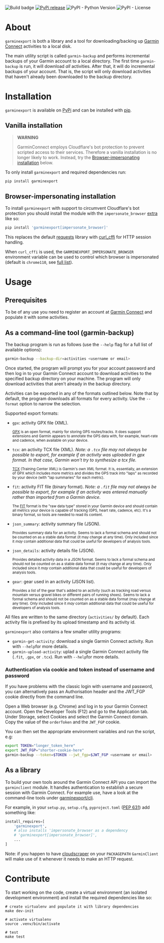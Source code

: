 ![Build badge](https://github.com/garminexport/garminexport/actions/workflows/run-tests.yaml/badge.svg)
[![PyPi release](https://img.shields.io/pypi/v/garminexport.svg)](https://img.shields.io/pypi/v/garminexport.svg)
![PyPI - Python Version](https://img.shields.io/pypi/pyversions/garminexport)
![PyPI - License](https://img.shields.io/pypi/l/garminexport)

# About

`garminexport` is both a library and a tool for downloading/backing up
[Garmin Connect](http://connect.garmin.com/) activities to a local disk.

The main utility script is called `garmin-backup` and performs incremental
backups of your Garmin account to a local directory. The first time
`garmin-backup` is run, it will download _all_ activities. After that, it will
do incremental backups of your account. That is, the script will only download
activities that haven't already been downloaded to the backup directory.

# Installation

`garminexport` is available on [PyPi](https://pypi.org/) and can be installed
with [pip](http://pip.readthedocs.org).

## Vanilla installation

> **WARNING**
>
> GarminConnect employs Cloudflare's bot protection to prevent scripted access
> to their services. Therefore a vanilla installation is no longer likely to
> work. Instead, try the
> [Browser-impersonating installation](#browser-impersonating-installation)
> below.

To only install `garminexport` and required dependencies run:

```bash
pip install garminexport
```

## Browser-impersonating installation

To install `garminexport` with support to circumvent Cloudflare's bot protection
you should install the module with the `impersonate_browser`
[extra](https://setuptools.pypa.io/en/latest/userguide/dependency_management.html#optional-dependencies)
like so:

```bash
pip install 'garminexport[impersonate_browser]'
```

This replaces the default [requests](https://github.com/psf/requests) library
with [curl_cffi](https://github.com/yifeikong/curl_cffi) for HTTP session
handling.

When `curl_cffi` is used, the `GARMINEXPORT_IMPERSONATE_BROWSER` environment
variable can be used to control which browser is impersonated (default is
`chrome110`, see
[full list](https://github.com/lwthiker/curl-impersonate#supported-browsers)).

# Usage

## Prerequisites

To be of any use you need to register an account at
[Garmin Connect](http://connect.garmin.com/) and populate it with some
activities.

## As a command-line tool (garmin-backup)

The backup program is run as follows (use the `--help` flag for a full list of
available options):

```bash
garmin-backup --backup-dir=activities <username or email>
```

Once started, the program will prompt you for your account password and then log
in to your Garmin Connect account to download activities to the specified backup
directory on your machine. The program will only download activities that aren't
already in the backup directory.

Activities can be exported in any of the formats outlined below. Note that by
default, the program downloads all formats for every activity. Use the
`--format` option to narrow the selection.

Supported export formats:

- `gpx`: activity GPX file (XML).

  <sub>[GPX](https://en.wikipedia.org/wiki/GPS_Exchange_Format) is an open
  format, mainly for storing GPS routes/tracks. It does support extensions and
  Garmin appears to annotate the GPS data with, for example, heart-rate and
  cadence, when available on your device.</sub>

- `tcx`: an activity TCX file (XML). _Note: a `.tcx` file may not always be
  possible to export, for example if an activity was uploaded in gpx format. In
  that case, Garmin won't try to synthesize a tcx file._

  <sub>[TCX](https://en.wikipedia.org/wiki/Training_Center_XML) (Training Center
  XML) is Garmin's own XML format. It is, essentially, an extension of GPX which
  includes more metrics and divides the GPS track into "laps" as recorded by
  your device (with "lap summaries" for each metric).</sub>

- `fit`: activity FIT file (binary format). _Note: a `.fit` file may not always
  be possible to export, for example if an activity was entered manually rather
  than imported from a Garmin device._

  <sub>The [FIT](https://www.thisisant.com/resources/fit/) format is the "raw
  data type" stored in your Garmin device and should contain all metrics your
  device is capable of tracking (GPS, heart rate, cadence, etc). It's a binary
  format, so tools are needed to read its content.</sub>

- `json_summary`: activity summary file (JSON).

  <sub>Provides summary data for an activity. Seems to lack a formal schema and
  should not be counted on as a stable data format (it may change at any time).
  Only included since it _may_ contain additional data that could be useful for
  developers of analysis tools.</sub>

- `json_details`: activity details file (JSON).

  <sub>Provides detailed activity data in a JSON format. Seems to lack a formal
  schema and should not be counted on as a stable data format (it may change at
  any time). Only included since it _may_ contain additional data that could be
  useful for developers of analysis tools.</sub>

- `gear`: gear used in an activity (JSON list).

  <sub>Provides a list of the gear that's added to an activity (such as tracking
  road versus mountain versus gravel bikes or different pairs of running shoes).
  Seems to lack a formal schema and should not be counted on as a stable data
  format (may change at any time). Only included since it _may_ contain additional
  data that could be useful for developers of analysis tools.</sub>

All files are written to the same directory (`activities/` by default). Each
activity file is prefixed by its upload timestamp and its activity id.

`garminexport` also contains a few smaller utility programs:

- `garmin-get-activity`: download a single Garmin Connect activity. Run with
  `--help`for more details.
- `garmin-upload-activity`: uplad a single Garmin Connect activity file (`.fit`,
  `.gpx`, or `.tcx`). Run with `--help`for more details.

### Authentication via cookie and token instead of username and password

If you have problems with the classic login with username and password, you can alternatively pass an Authorisation header and the JWT_FGP cookie directly from the command line.

Open a Web browser (e.g. Chrome) and log in to your Garmin Connect account. Open the Developer Tools (F12) and go to the Application tab. Under Storage, select Cookies and select the Garmin Connect domain. Copy the value of the `orderToken` and the `JWT_FGP` cookie.

You can then set the appropriate environment variables and run the script, e.g:

```bash
export TOKEN="longer_token_here"
export JWT_FGP="shorter-cookie-here"
garmin-backup --token=$TOKEN --jwt_fgp=$JWT_FGP <username or email>
```

## As a library

To build your own tools around the Garmin Connect API you can import the
`garminclient` module. It handles authentication to establish a secure session
with Garmin Connect. For example use, have a look at the command-line tools
under [garminexport/cli](garminexport/cli).

For example, in your `setup.py`, `setup.cfg`, `pyproject.toml`
([PEP 631](https://peps.python.org/pep-0631/)) add something like:

```python
install_requires=[
    'garminexport',
    # also installs 'impersonate_browser as a dependency
    # 'garminexport[impersonate_browser]',
    ...
]
```

Note: if you happen to have
[cloudscraper](https://github.com/VeNoMouS/cloudscraper) on your `PACKAGEPATH`
`GarminClient` will make use of it whenever it needs to make an HTTP request.

# Contribute

To start working on the code, create a virtual environment (an isolated
development environment) and install the required dependencies like so:

    # create virtualenv and populate it with library dependencies
    make dev-init

    # activate virtualenv
    source .venv/bin/activate

    # test
    make test
